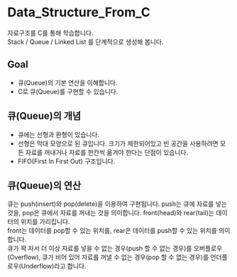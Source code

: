 # Data_Structure_From_C
자료구조를 C를 통해 학습합니다.  
Stack / Queue / Linked List 를 단계적으로 생성해 봅니다.

## Goal
  - 큐(Queue)의 기본 연산을 이해합니다.
  - C로 큐(Queue)를 구현할 수 있습니다.
  
## 큐(Queue)의 개념
  - 큐에는 선형과 환형이 있습니다.
  - 선형은 막대 모양으로 된 큐입니다. 크기가 제한되어있고 빈 공간을 사용하려면 모든 자료를 꺼내거나 자료를 한칸씩 옮겨야 한다는 단점이 있습니다.
  - FIFO(First In First Out) 구조입니다.
  
 ## 큐(Queue)의 연산
 큐는 push(insert)와 pop(delete)을 이용하여 구현됩니다. push는 큐에 자료를 넣는 것을, pop은 큐에서 자료를 꺼내는 것을 의미합니다. front(head)와 rear(tail)는 데이터의 위치를 가리킵니다.  
 front는 데이터를 pop할 수 있는 위치를, rear은 데이터를 push할 수 있는 위치를 의미합니다.  
 큐가 꽉 차서 더 이상 자료를 넣을 수 없는 경우(push 할 수 없는 경우)를 오버플로우(Overflow), 큐가 비어 있어 자료를 꺼낼 수 없는 경우(pop 할 수 없는 경우)를 언더플로우(Underflow)라고 합니다.
